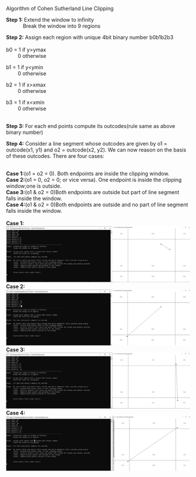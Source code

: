 Algorithm of Cohen Sutherland Line Clipping

<b>Step 1:</b> Extend the window to infinity<br>
&emsp;&emsp;&emsp; Break the window into 9 regions<br>

<b>Step 2:</b> Assign each region with unique 4bit binary number b0b1b2b3<br><br>
b0 = 1 if y>ymax<br>
&emsp;&emsp; 0 otherwise

b1 = 1 if y<ymin<br>
&emsp;&emsp; 0 otherwise

b2 = 1 if x>xmax<br>
&emsp;&emsp; 0 otherwise

b3 = 1 if x<xmin<br>
&emsp;&emsp; 0 otherwise <br><br>

<b>Step 3:</b> For each end points compute its outcodes(rule same as above binary number)<br>

<b>Step 4:</b> Consider a line segment whose outcodes are given by o1 = outcode(x1, y1) and o2 = outcode(x2, y2).
We can now reason on the basis of these outcodes. There are four cases:<br><br>

<b>Case 1:</b>(o1 = o2 = 0). Both endpoints are inside the clipping window.<br>
<b>Case 2:</b>(o1 = 0, o2 = 0; or vice versa). One endpoint is inside the clipping window;one is outside.<br>
<b>Case 3:</b>(o1 & o2 = 0)Both endpoints are outside but part of line segment falls inside the window. <br>
<b>Case 4:</b>(o1 & o2 = 0)Both endpoints are outside and no part of line segment falls inside the window.<br><br>
<b>Case 1:</b><br><img src="Case1.jpg">
<b>Case 2:</b><br><img src="Case%202.jpg">
<b>Case 3:</b><br><img src="Case%203.jpg">
<b>Case 4:</b><br><img src="case%204.jpg">

